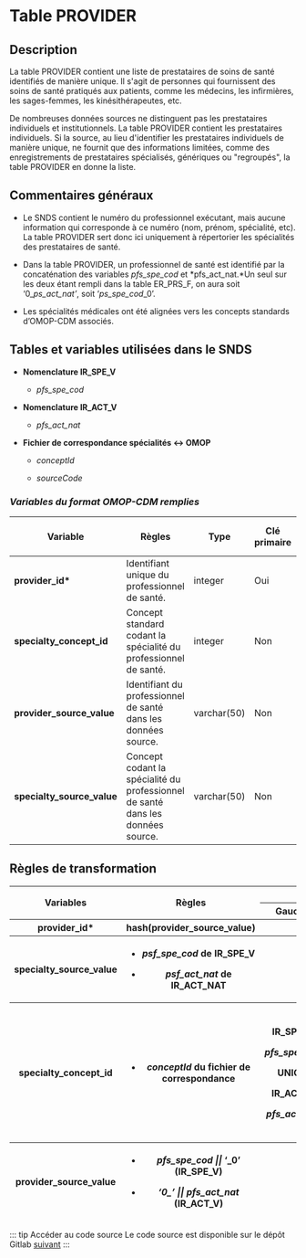 # Table PROVIDER
<!-- SPDX-License-Identifier: MPL-2.0 -->

## Description

La table PROVIDER contient une liste de prestataires de soins de santé
identifiés de manière unique. Il s'agit de personnes qui fournissent des
soins de santé pratiqués aux patients, comme les médecins, les
infirmières, les sages-femmes, les kinésithérapeutes, etc.

De nombreuses données sources ne distinguent pas les prestataires
individuels et institutionnels. La table PROVIDER contient les
prestataires individuels. Si la source, au lieu d'identifier les
prestataires individuels de manière unique, ne fournit que des
informations limitées, comme des enregistrements de prestataires
spécialisés, génériques ou "regroupés", la table PROVIDER en donne la
liste.

## Commentaires généraux

-   Le SNDS contient le numéro du professionnel exécutant, mais aucune
   information qui corresponde à ce numéro (nom, prénom, spécialité,
   etc). La table PROVIDER sert donc ici uniquement à répertorier les
   spécialités des prestataires de santé.

-   Dans la table PROVIDER, un professionnel de santé est identifié par
   la concaténation des variables *pfs_spe_cod* et *pfs_act_nat.*Un
   seul sur les deux étant rempli dans la table ER_PRS_F, on aura
   soit ‘0\_*ps_act_nat’*, soit ‘*ps_spe_cod*\_0’.

-   Les spécialités médicales ont été alignées vers les concepts
   standards d’OMOP-CDM associés.

## Tables et variables utilisées dans le SNDS

-   **Nomenclature IR_SPE_V**

    -   *pfs_spe_cod*

-   **Nomenclature IR_ACT_V**

    -   *pfs_act_nat*

-   **Fichier de correspondance spécialités ↔ OMOP**

    -   *conceptId*

    -   *sourceCode*

### *Variables du format OMOP-CDM remplies*


| **Variable**               | **Règles**                                                                      | **Type**    | **Clé primaire** | **Clé étrangère** | **Table de la clé étrangère** |
|-------------|---------------------------------|-------|------|-------|--------|
| **provider_id\***          | Identifiant unique du professionnel de santé.                                   | integer     | Oui              | Non               |                               |
| **specialty_concept_id**   | Concept standard codant la spécialité du professionnel de santé.                | integer     | Non              | Oui               | CONCEPT                       |
| **provider_source_value**  | Identifiant du professionnel de santé dans les données source.                  | varchar(50) | Non              | Non               |                               |
| **specialty_source_value** | Concept codant la spécialité du professionnel de santé dans les données source. | varchar(50) | Non              | Non               |                               |

## Règles de transformation

<table>
<colgroup>
<col style="width: 17%" />
<col style="width: 39%" />
<col style="width: 21%" />
<col style="width: 21%" />
</colgroup>
<thead>
<tr class="header">
<th rowspan="2"><strong>Variables</strong></th>
<th rowspan="2"><strong>Règles</strong></th>
<th colspan="2"><strong>Jointure</strong></th>
</tr>
<tr class="odd">
<th><strong>Gauche</strong></th>
<th><strong>Droite</strong></th>
</tr>
<tr class="odd">
<th><strong>provider_id*</strong></th>
<th>hash(provider_source_value)</th>
<th></th>
<th></th>
</tr>
<tr class="odd">
<th><strong>specialty_source_value</strong></th>
<th><ul>
<li>
<p><em>psf_spe_cod</em> de <strong>IR_SPE_V</strong></p>
</li>
<li>
<p><em>psf_act_nat</em> de <strong>IR_ACT_NAT</strong></p>
</li>
</ul></th>
<th></th>
<th></th>
</tr>
<tr class="odd">
<th><strong>specialty_concept_id</strong></th>
<th><ul>
<li>
<p><em>conceptId</em> du <strong>fichier de correspondance</strong></p>
</li>
</ul></th>
<th><p><strong>IR_SPE_V</strong></p>
<p><em>pfs_spe_cod</em></p>
<p>UNION</p>
<p><strong>IR_ACT_V</strong></p>
<p><em>pfs_act_nat</em></p></th>
<th><p><strong>fichier de correspondance</strong></p>
<p><em>sourceCode</em></p>
<p>UNION</p>
<p><strong>fichier de correspondance</strong></p>
<p><em>sourceCode</em></p></th>
</tr>
<tr class="odd">
<th><strong>provider_source_value</strong></th>
<th><ul>
<li>
<p><em>pfs_spe_cod ||</em> ‘_0’ (<strong>IR_SPE_V)</strong></p>
</li>
<li>
<p><em>‘0_’ || pfs_act_nat</em> (<strong>IR_ACT_V)</strong></p>
</li>
</ul></th>
<th></th>
<th></th>
</tr>
</thead>
<tbody>
</tbody>
</table>

::: tip Accéder au code source
Le code source est disponible sur le dépôt Gitlab [suivant](https://gitlab.com/healthdatahub/snds_omop)
:::
